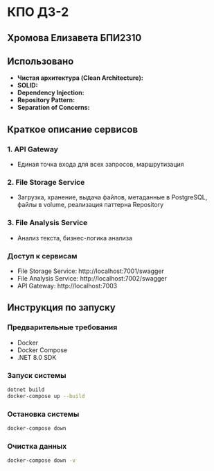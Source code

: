 # КПО ДЗ-2
## Хромова Елизавета БПИ2310

## Использовано

- **Чистая архитектура (Clean Architecture):**
- **SOLID:**
- **Dependency Injection:**
- **Repository Pattern:**
- **Separation of Concerns:**


## Краткое описание сервисов

### 1. **API Gateway**
- Единая точка входа для всех запросов, маршрутизация

### 2. **File Storage Service**
- Загрузка, хранение, выдача файлов, метаданные в PostgreSQL, файлы в volume, реализация паттерна Repository

### 3. **File Analysis Service**
- Анализ текста, бизнес-логика анализа

### Доступ к сервисам
- File Storage Service: http://localhost:7001/swagger
- File Analysis Service: http://localhost:7002/swagger
- API Gateway: http://localhost:7003

## Инструкция по запуску

### Предварительные требования
- Docker
- Docker Compose
- .NET 8.0 SDK

### Запуск системы

```bash
dotnet build
docker-compose up --build
```

### Остановка системы
```bash
docker-compose down
```

### Очистка данных
```bash
docker-compose down -v
```
